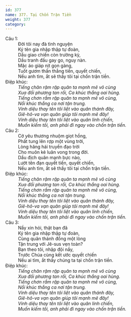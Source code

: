 ```yaml
---
id: 377
name: 377. Tại Chốn Trận Tiền
weight: 377
category: 
---
```

<dl><dt>Câu 1:</dt><dd data-verse="1">Đời tôi nay đà tình nguyện <br/>Ký tên gia nhập thập tự đoàn, <br/>Dầu giao chiến còn trường kỳ, <br/>Dầu tranh đấu gay go, nguy nàn. <br/>Mặc áo giáp nịt gọn gàng, <br/>Tuốt gươm thần thẳng tiến, quyết chiến, <br/>Nếu anh tìm, ắt sẽ thấy tôi tại chốn trận tiền. </dd><dt>Điệp khúc:</dt><dd data-chorus="1"><em>Tiếng chân rậm rập quân ta mạnh mẽ vô cùng <br/>Xua đối phương tan rồi, Ca khúc thắng oai hùng. <br/>Tiếng chơn rầm rập quân ta mạnh mẽ vô cùng, <br/>Nổi khúc thắng ca nơi tận trung. <br/>Vinh diệu thay tên tôi liệt vào quân thánh đây, <br/>Giê-hô-va vạn quân giúp tôi mạnh mẽ đây! <br/>Vinh diệu thay tên tôi liệt vào quân linh chiến, <br/>Muốn kiếm tôi, anh phải đi ngay vào chốn trận tiền. </em></dd><dt>Câu 2:</dt><dd data-verse="2">Cờ yêu thương nhuộm giọt hồng, <br/>Phất tung lên rợp một vùng trời, <br/>Lòng hăng hái truyền đạo trời <br/>Cho muôn kẻ luân vong trong đời. <br/>Dầu địch quân mạnh bực nào, <br/>Lướt tên đạn quyết tiến, quyết chiến, <br/>Nếu anh tìm, ắt sẽ thấy tôi tại chốn trận tiền. </dd><dt>Điệp khúc:</dt><dd data-chorus="1"><em>Tiếng chân rậm rập quân ta mạnh mẽ vô cùng <br/>Xua đối phương tan rồi, Ca khúc thắng oai hùng. <br/>Tiếng chơn rầm rập quân ta mạnh mẽ vô cùng, <br/>Nổi khúc thắng ca nơi tận trung. <br/>Vinh diệu thay tên tôi liệt vào quân thánh đây, <br/>Giê-hô-va vạn quân giúp tôi mạnh mẽ đây! <br/>Vinh diệu thay tên tôi liệt vào quân linh chiến, <br/>Muốn kiếm tôi, anh phải đi ngay vào chốn trận tiền. </em></dd><dt>Câu 3:</dt><dd data-verse="3">Nầy xin hỏi, thật bạn đã <br/>Ký tên gia nhập thập tự đoàn, <br/>Cùng quân thánh đồng một lòng <br/>Tận trung với Jê-sus vẹn toàn? <br/>Bạn theo tôi, nhập đội nầy, <br/>Trước Chúa cùng kết ước quyết chiến <br/>Nếu ai tìm, ắt thấy chúng ta tại chốn trận tiền. </dd><dt>Điệp khúc:</dt><dd data-chorus="1"><em>Tiếng chân rậm rập quân ta mạnh mẽ vô cùng <br/>Xua đối phương tan rồi, Ca khúc thắng oai hùng. <br/>Tiếng chơn rầm rập quân ta mạnh mẽ vô cùng, <br/>Nổi khúc thắng ca nơi tận trung. <br/>Vinh diệu thay tên tôi liệt vào quân thánh đây, <br/>Giê-hô-va vạn quân giúp tôi mạnh mẽ đây! <br/>Vinh diệu thay tên tôi liệt vào quân linh chiến, <br/>Muốn kiếm tôi, anh phải đi ngay vào chốn trận tiền. </em></dd></dl>
